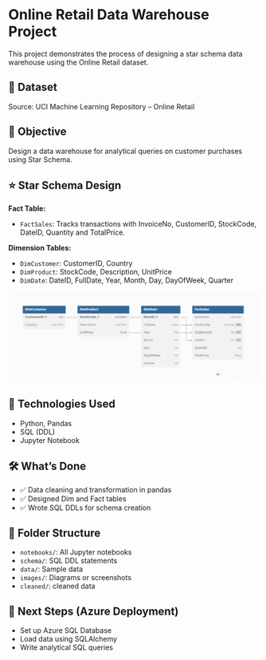 
# Online Retail Data Warehouse Project

This project demonstrates the process of designing a star schema data warehouse using the Online Retail dataset.

## 📌 Dataset

Source: UCI Machine Learning Repository – Online Retail

## 🎯 Objective

Design a data warehouse for analytical queries on customer purchases using Star Schema.

## ⭐ Star Schema Design

**Fact Table:**
- `FactSales`: Tracks transactions with InvoiceNo, CustomerID, StockCode, DateID, Quantity and TotalPrice.

**Dimension Tables:**
- `DimCustomer`: CustomerID, Country
- `DimProduct`: StockCode, Description, UnitPrice
- `DimDate`: DateID, FullDate, Year, Month, Day, DayOfWeek, Quarter

![Star Schema](images/star_schema_diagram.png)

## 🧠 Technologies Used

- Python, Pandas
- SQL (DDL)
- Jupyter Notebook

## 🛠️ What’s Done

- ✅ Data cleaning and transformation in pandas
- ✅ Designed Dim and Fact tables
- ✅ Wrote SQL DDLs for schema creation

## 📂 Folder Structure

- `notebooks/`: All Jupyter notebooks
- `schema/`: SQL DDL statements
- `data/`: Sample data 
- `images/`: Diagrams or screenshots
- `cleaned/`: cleaned data

## 🧠 Next Steps (Azure Deployment)

- Set up Azure SQL Database
- Load data using SQLAlchemy
- Write analytical SQL queries


